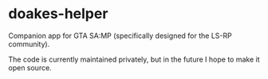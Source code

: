 # doakes-helper
Companion app for GTA SA:MP (specifically designed for the LS-RP community).

The code is currently maintained privately, but in the future I hope to make it open source.
